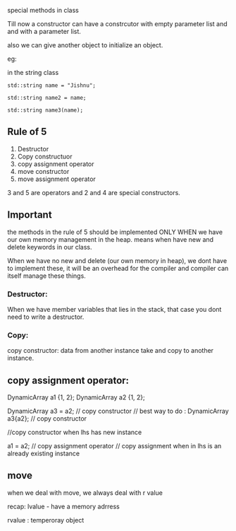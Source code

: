 special methods in class

Till now a constructor can have a constrcutor with empty parameter list and and with a parameter list.

also we can give another object to initialize an object.

eg:

in the string class


    std::string name = "Jishnu";

    std::string name2 = name;

    std::string name3(name);

## Rule of 5

1. Destructor
2. Copy constructuor
3. copy assignment operator
4. move constructor
5. move assignment operator

3 and 5 are operators and 2 and 4 are special constructors.

## Important

the methods in the rule of 5 should be implemented ONLY WHEN we have our own memory management in the heap. means when have new and delete keywords in our class. 

When we have no new and delete (our own memory in heap), we dont have to implement these, it will be an overhead for the compiler and compiler can itself manage these things.


### Destructor:
When we have member variables that lies in the stack, that case you dont need to write a destructor.

### Copy:
copy constructor: data from another instance take and copy to another instance.

## copy assignment operator: 


DynamicArray<int> a1 {1, 2};
DynamicArray<int> a2 {1, 2};

DynamicArray<int> a3 = a2; // copy constructor
// best way to do :
DynamicArray<int> a3{a2}; // copy constructor

//copy constructor when lhs has new instance 

a1 = a2; // copy assignment operator
// copy assignment when in lhs is an already existing instance

 
## move

when we deal with move, we always deal with r value

recap: lvalue - have a memory adrress

rvalue : temperoray object
